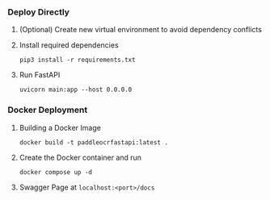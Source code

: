### Deploy Directly

1. (Optional) Create new virtual environment to avoid dependency conflicts
2. Install required dependencies

   ```shell
   pip3 install -r requirements.txt
   ```

3. Run FastAPI

   ```shell
   uvicorn main:app --host 0.0.0.0
   ```

### Docker Deployment

1. Building a Docker Image

   ```shell
   docker build -t paddleocrfastapi:latest .
   ```


2. Create the Docker container and run

   ```shell
   docker compose up -d
   ```

3. Swagger Page at `localhost:<port>/docs`